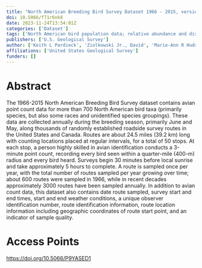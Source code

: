 ```yaml
---
title: "North American Breeding Bird Survey Dataset 1966 - 2015, version 2015.0"
doi: 10.5066/f71r6nk8
date: 2023-11-24T13:54:01Z
categories: ['Dataset']
tags: ['North American bird population data; relative abundance and distribution information']
publishers: ['U.S. Geological Survey']
author: ['Keith L Pardieck', 'Ziolkowski Jr., David', 'Marie-Ann R Hudson']
affiliations: ['United States Geological Survey']
funders: []
---
```


# Abstract
The 1966-2015 North American Breeding Bird Survey dataset contains avian point count data for more than 700 North American bird taxa (primarily species, but also some races and unidentified species groupings). These data are collected annually during the breeding season, primarily June and May, along thousands of randomly established roadside survey routes in the United States and Canada. Routes are about 24.5 miles (39.2 km) long with counting locations placed at regular intervals, for a total of 50 stops. At each stop, a person highly skilled in avian identification conducts a 3-minute point count, recording every bird seen within a quarter-mile (400-m) radius and every bird heard. Surveys begin 30 minutes before local sunrise and take approximately 5 hours to complete. A route is sampled once per year, with the total number of routes sampled per year growing over time; about 600 routes were sampled in 1966, while in recent decades approximately 3000 routes have been sampled annually. In addition to avian count data, this dataset also contains date route sampled, survey start and end times, start and end weather conditions, a unique observer identification number, route identification information, route location information including geographic coordinates of route start point, and an indicator of sample quality.

# Access Points
https://doi.org/10.5066/P9YASED1